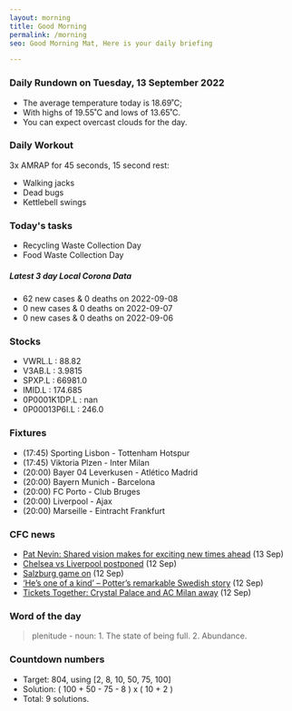 ```yaml
---
layout: morning
title: Good Morning
permalink: /morning
seo: Good Morning Mat, Here is your daily briefing

---
```


<!-- weather_marker starts -->
### Daily Rundown on Tuesday, 13 September 2022

- The average temperature today is 18.69˚C;
- With highs of 19.55˚C and lows of 13.65˚C.
- You can expect overcast clouds for the day.

<!-- weather_marker ends -->

### Daily Workout
<!-- workout_marker starts -->
3x AMRAP for 45 seconds, 15 second rest:

- Walking jacks
- Dead bugs
- Kettlebell swings

<!-- workout_marker ends -->

### Today's tasks
<!-- task_marker starts -->
- Recycling Waste Collection Day
- Food Waste Collection Day

<!-- task_marker ends -->

<!-- c19_marker starts -->
##### Latest 3 day Local Corona Data

- 62 new cases & 0 deaths on 2022-09-08
- 0 new cases & 0 deaths on 2022-09-07
- 0 new cases & 0 deaths on 2022-09-06

<!-- c19_marker ends -->

### Stocks

<!-- stocks_marker starts -->

- VWRL.L : 88.82
- V3AB.L : 3.9815
- SPXP.L : 66981.0
- IMID.L : 174.685
- 0P0001K1DP.L : nan
- 0P00013P6I.L : 246.0

<!-- stocks_marker ends -->

### Fixtures

<!-- sports_marker starts -->

<ul>
<li>(17:45) Sporting Lisbon - Tottenham Hotspur</li>
<li>(17:45) Viktoria Plzen - Inter Milan</li>
<li>(20:00) Bayer 04 Leverkusen - Atlético Madrid</li>
<li>(20:00) Bayern Munich - Barcelona</li>
<li>(20:00) FC Porto - Club Bruges</li>
<li>(20:00) Liverpool - Ajax</li>
<li>(20:00) Marseille - Eintracht Frankfurt</li>
</ul>

<!-- sports_marker ends -->

### CFC news

<!-- cfc_marker starts -->
- [Pat Nevin: Shared vision makes for exciting new times ahead](https://chelseafc.com/en/news/article/pat-nevin-shared-vision-makes-for-exciting-new-times-ahead) (13 Sep)
- [Chelsea vs Liverpool postponed](https://chelseafc.com/en/news/article/chelsea-vs-liverpool-postponed) (12 Sep)
- [Salzburg game on](https://chelseafc.com/en/news/article/salzburg-game-on) (12 Sep)
- [‘He’s one of a kind’ – Potter’s remarkable Swedish story](https://chelseafc.com/en/news/article/hes-one-of-a-kind-potters-swedish-story) (12 Sep)
- [Tickets Together: Crystal Palace and AC Milan away](https://chelseafc.com/en/news/article/tickets-together-crystal-palace-and-ac-milan-away) (12 Sep)

<!-- cfc_marker ends -->

### Word of the day
<!-- word_marker starts -->

 > plenitude - noun: 1. The state of being full. 2. Abundance.

<!-- word_marker ends -->

### Countdown numbers
<!-- game_marker starts -->

- Target: 804, using [2, 8, 10, 50, 75, 100]
- Solution: ( 100 + 50 - 75 - 8 ) x ( 10 + 2 )
- Total: 9 solutions.

<!-- game_marker ends -->